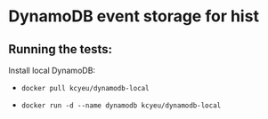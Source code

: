# DynamoDB event storage for hist

## Running the tests:

Install local DynamoDB: 

* ```docker pull kcyeu/dynamodb-local```

* ```docker run -d --name dynamodb kcyeu/dynamodb-local```
